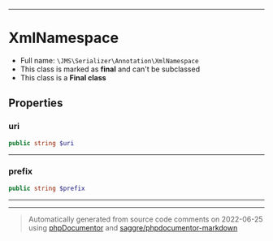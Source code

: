 ***

# XmlNamespace

* Full name: `\JMS\Serializer\Annotation\XmlNamespace`
* This class is marked as **final** and can't be subclassed
* This class is a **Final class**

## Properties

### uri

```php
public string $uri
```

***

### prefix

```php
public string $prefix
```

***



***
> Automatically generated from source code comments on 2022-06-25 using [phpDocumentor](http://www.phpdoc.org/) and [saggre/phpdocumentor-markdown](https://github.com/Saggre/phpDocumentor-markdown)
